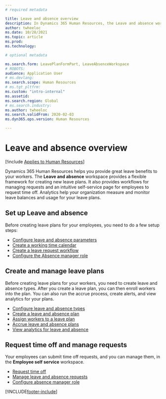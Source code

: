 ```yaml
---
# required metadata

title: Leave and absence overview
description: In Dynamics 365 Human Resources, the Leave and absence workspace provides a flexible framework for creating new leave plans. 
author: twheeloc
ms.date: 10/28/2021
ms.topic: article
ms.prod: 
ms.technology: 

# optional metadata

ms.search.form: LeavePlanFormPart, LeaveAbsenceWorkspace
# ROBOTS: 
audience: Application User
# ms.devlang: 
ms.search.scope: Human Resources
# ms.tgt_pltfrm: 
ms.custom: "intro-internal"
ms.assetid: 
ms.search.region: Global
# ms.search.industry: 
ms.author: twheeloc
ms.search.validFrom: 2020-02-03
ms.dyn365.ops.version: Human Resources

---
```


# Leave and absence overview

[!include [Applies to Human Resources](../includes/applies-to-hr.md)]

Dynamics 365 Human Resources helps you provide great leave benefits to your workers. The **Leave and absence** workspace provides a flexible framework for creating new leave plans. It also provides workflows for managing requests and an intuitive self-service page for employees to request time off. Analytics help your organization measure and monitor leave balances and usage for your leave plans.

## Set up Leave and absence

Before creating leave plans for your employees, you need to do a few setup steps:

- [Configure leave and absence parameters](hr-leave-and-absence-parameters.md)
- [Create a working time calendar](hr-leave-and-absence-working-time-calendar.md)
- [Create a leave request workflow](hr-leave-and-absence-workflow.md)
- [Configure the Absence manager role](hr-configure-absence-manager.md)

## Create and manage leave plans

Before creating leave plans for your workers, you need to create leave and absence types. After you create a leave plan, you can then enroll workers into the plan. You can also run the accrue process, create alerts, and view analytics for your plans.

- [Configure leave and absence types](hr-leave-and-absence-types.md)
- [Create a leave and absence plan](hr-leave-and-absence-plans.md)
- [Assign workers to a leave plan](hr-leave-and-absence-enroll.md)
- [Accrue leave and absence plans](hr-leave-and-absence-accrue.md)
- [View analytics for leave and absence](hr-leave-and-absence-analytics.md)

## Request time off and manage requests

Your employees can submit time off requests, and you can manage them, in the **Employee self service** workspace.

- [Request time off](hr-employee-self-service-request-time-off.md)
- [Manage leave and absence requests](hr-employee-self-service-manage-requests.md)
- [Configure absence manager role](hr-configure-absence-manager.md)



[!INCLUDE[footer-include](../includes/footer-banner.md)]
